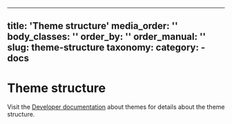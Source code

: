 ---
title: 'Theme structure'
media_order: ''
body_classes: ''
order_by: ''
order_manual: ''
slug: theme-structure
taxonomy:
    category:
        - docs
---------------------

# Theme structure

Visit the [Developer documentation](https://developer.mautic.org/#themes) about themes for details about the theme structure.
